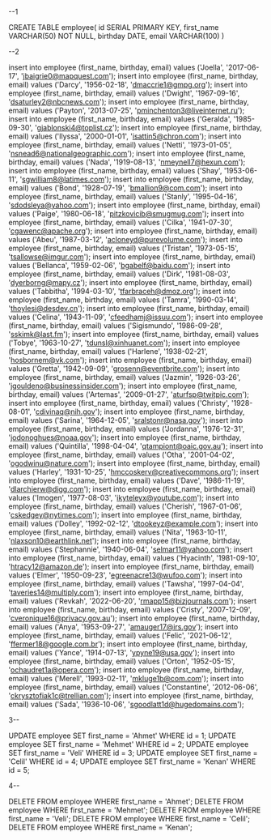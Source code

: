 --1

CREATE TABLE employee(
id SERIAL PRIMARY KEY,
first_name VARCHAR(50) NOT NULL,
birthday DATE,
email VARCHAR(100)
)


--2

insert into employee (first_name, birthday, email) values ('Joella', '2017-06-17', 'jbaigrie0@mapquest.com');
insert into employee (first_name, birthday, email) values ('Darcy', '1956-02-18', 'dmaccrie1@gmpg.org');
insert into employee (first_name, birthday, email) values ('Dwight', '1967-09-16', 'dsaturley2@nbcnews.com');
insert into employee (first_name, birthday, email) values ('Payton', '2013-07-25', 'pminchenton3@liveinternet.ru');
insert into employee (first_name, birthday, email) values ('Geralda', '1985-09-30', 'gjablonski4@toplist.cz');
insert into employee (first_name, birthday, email) values ('Ilyssa', '2000-01-01', 'isattin5@chron.com');
insert into employee (first_name, birthday, email) values ('Netti', '1973-01-05', 'nsnead6@nationalgeographic.com');
insert into employee (first_name, birthday, email) values ('Nada', '1919-08-13', 'nmeynell7@hexun.com');
insert into employee (first_name, birthday, email) values ('Shay', '1953-06-11', 'sgwilliam8@latimes.com');
insert into employee (first_name, birthday, email) values ('Bond', '1928-07-19', 'bmallion9@com.com');
insert into employee (first_name, birthday, email) values ('Stanly', '1995-04-16', 'sdodsleya@yahoo.com');
insert into employee (first_name, birthday, email) values ('Paige', '1980-06-18', 'pitzkovicib@smugmug.com');
insert into employee (first_name, birthday, email) values ('Cilka', '1941-07-30', 'cgawenc@apache.org');
insert into employee (first_name, birthday, email) values ('Abeu', '1987-03-12', 'acloneyd@purevolume.com');
insert into employee (first_name, birthday, email) values ('Tristan', '1973-05-15', 'tsallowse@imgur.com');
insert into employee (first_name, birthday, email) values ('Bellanca', '1959-02-06', 'bgabelf@baidu.com');
insert into employee (first_name, birthday, email) values ('Dirk', '1981-08-03', 'dyerborng@mapy.cz');
insert into employee (first_name, birthday, email) values ('Tabbitha', '1994-03-10', 'tfarbraceh@dmoz.org');
insert into employee (first_name, birthday, email) values ('Tamra', '1990-03-14', 'thoylesi@desdev.cn');
insert into employee (first_name, birthday, email) values ('Celina', '1943-11-09', 'cfeedhamj@issuu.com');
insert into employee (first_name, birthday, email) values ('Sigismundo', '1986-09-28', 'sskimk@last.fm');
insert into employee (first_name, birthday, email) values ('Tobye', '1963-10-27', 'tdunsl@xinhuanet.com');
insert into employee (first_name, birthday, email) values ('Harlene', '1938-02-21', 'hosbornem@vk.com');
insert into employee (first_name, birthday, email) values ('Gretta', '1942-09-09', 'grosenn@eventbrite.com');
insert into employee (first_name, birthday, email) values ('Jazmin', '1926-03-26', 'jgouldeno@businessinsider.com');
insert into employee (first_name, birthday, email) values ('Artemas', '2009-01-27', 'aturfsp@twitpic.com');
insert into employee (first_name, birthday, email) values ('Christy', '1928-08-01', 'cdivinaq@nih.gov');
insert into employee (first_name, birthday, email) values ('Sarina', '1964-12-05', 'sralstonr@nasa.gov');
insert into employee (first_name, birthday, email) values ('Jordanna', '1976-12-31', 'jodonoghues@noaa.gov');
insert into employee (first_name, birthday, email) values ('Quintilla', '1998-04-04', 'qtampiont@oaic.gov.au');
insert into employee (first_name, birthday, email) values ('Otha', '2001-04-02', 'ogodwinu@nature.com');
insert into employee (first_name, birthday, email) values ('Harley', '1931-10-25', 'hmccoskerv@creativecommons.org');
insert into employee (first_name, birthday, email) values ('Dave', '1986-11-19', 'dlarchierw@digg.com');
insert into employee (first_name, birthday, email) values ('Imogen', '1977-08-03', 'ikyteleyx@youtube.com');
insert into employee (first_name, birthday, email) values ('Cherish', '1967-01-06', 'cskedgey@nytimes.com');
insert into employee (first_name, birthday, email) values ('Dolley', '1992-02-12', 'dtookeyz@example.com');
insert into employee (first_name, birthday, email) values ('Nita', '1963-10-11', 'nlaxson10@earthlink.net');
insert into employee (first_name, birthday, email) values ('Stephannie', '1940-06-04', 'selmar11@yahoo.com');
insert into employee (first_name, birthday, email) values ('Hyacinth', '1981-09-10', 'htracy12@amazon.de');
insert into employee (first_name, birthday, email) values ('Elmer', '1950-09-23', 'egreenacre13@wufoo.com');
insert into employee (first_name, birthday, email) values ('Tawsha', '1997-04-04', 'taveries14@multiply.com');
insert into employee (first_name, birthday, email) values ('Revkah', '2022-06-20', 'rmapp15@bizjournals.com');
insert into employee (first_name, birthday, email) values ('Cristy', '2007-12-09', 'cveronique16@privacy.gov.au');
insert into employee (first_name, birthday, email) values ('Anya', '1953-09-27', 'amauger17@irs.gov');
insert into employee (first_name, birthday, email) values ('Felic', '2021-06-12', 'ffermer18@google.com.br');
insert into employee (first_name, birthday, email) values ('Yance', '1914-07-13', 'ypyne19@usa.gov');
insert into employee (first_name, birthday, email) values ('Orton', '1952-05-15', 'ochaudret1a@opera.com');
insert into employee (first_name, birthday, email) values ('Merell', '1993-02-11', 'mkluge1b@com.com');
insert into employee (first_name, birthday, email) values ('Constantine', '2012-06-06', 'ckrysztofiak1c@trellian.com');
insert into employee (first_name, birthday, email) values ('Sada', '1936-10-06', 'sgoodlatt1d@hugedomains.com');

3--

UPDATE employee SET first_name = 'Ahmet' WHERE id = 1;
UPDATE employee SET first_name = 'Mehmet' WHERE id = 2;
UPDATE employee SET first_name = 'Veli' WHERE id = 3;
UPDATE employee SET first_name = 'Celil' WHERE id = 4;
UPDATE employee SET first_name = 'Kenan' WHERE id = 5;

4--

DELETE FROM employee WHERE first_name = 'Ahmet';
DELETE FROM employee WHERE first_name = 'Mehmet';
DELETE FROM employee WHERE first_name = 'Veli';
DELETE FROM employee WHERE first_name = 'Celil';
DELETE FROM employee WHERE first_name = 'Kenan';




